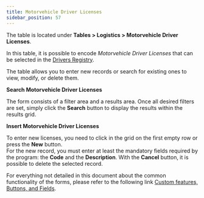 ```yaml
---
title: Motorvehicle Driver Licenses 
sidebar_position: 57
---
```


The table is located under **Tables > Logistics > Motorvehicle Driver Licenses**.

In this table, it is possible to encode *Motorvehicle Driver Licenses* that can be selected in the [Drivers Registry](/docs/logistics/shipping/shippings-intro).

The table allows you to enter new records or search for existing ones to view, modify, or delete them.

**Search Motorvehicle Driver Licenses**

The form consists of a filter area and a results area. Once all desired filters are set, simply click the **Search** button to display the results within the results grid.

**Insert Motorvehicle Driver Licenses**

To enter new licenses, you need to click in the grid on the first empty row or press the **New** button.     
For the new record, you must enter at least the mandatory fields required by the program: the **Code** and the **Description**. 
With the **Cancel** button, it is possible to delete the selected record.

For everything not detailed in this document about the common functionality of the forms, please refer to the following link [Custom features, Buttons, and Fields](/docs/guide/common).